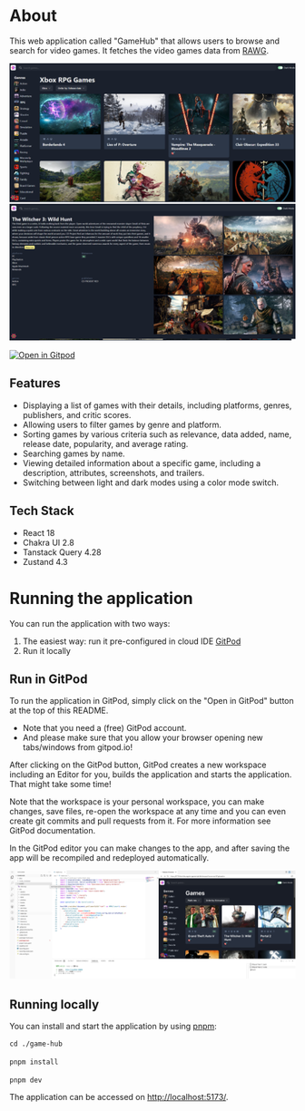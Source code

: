 # About

This web application called "GameHub" that allows users to browse and search for video games. It fetches the video games data from [RAWG](https://rawg.io/).

![screen01](doc/portal.png)
![screen02](doc/details.png)

[![Open in Gitpod](https://gitpod.io/button/open-in-gitpod.svg)](https://gitpod.io/#https://github.com/kevinleungdev/GameHub.git)

## Features

- Displaying a list of games with their details, including platforms, genres, publishers, and critic scores.
- Allowing users to filter games by genre and platform.
- Sorting games by various criteria such as relevance, data added, name, release date, popularity, and average rating.
- Searching games by name.
- Viewing detailed information about a specific game, including a description, attributes, screenshots, and trailers.
- Switching between light and dark modes using a color mode switch.

## Tech Stack

- React 18
- Chakra UI 2.8
- Tanstack Query 4.28
- Zustand 4.3

# Running the application

You can run the application with two ways:

1. The easiest way: run it pre-configured in cloud IDE [GitPod](https://gitpod.io/)
2. Run it locally

## Run in GitPod

To run the application in GitPod, simply click on the "Open in GitPod" button at the top of this README.

- Note that you need a (free) GitPod account.
- And please make sure that you allow your browser opening new tabs/windows from gitpod.io!

After clicking on the GitPod button, GitPod creates a new workspace including an Editor for you, builds the application and starts
the application. That might take some time!

Note that the workspace is your personal workspace, you can make changes, save files, re-open the workspace at any
time and you can even create git commits and pull requests from it. For more information see GitPod documentation.

In the GitPod editor you can make changes to the app, and after saving the app will be recompiled and redeployed automatically.

![editor](doc/gitpod_editor.png)

## Running locally

You can install and start the application by using [pnpm](https://pnpm.io/):

```
cd ./game-hub

pnpm install

pnpm dev
```

The application can be accessed on [http://localhost:5173/](http://localhost:5173/).
